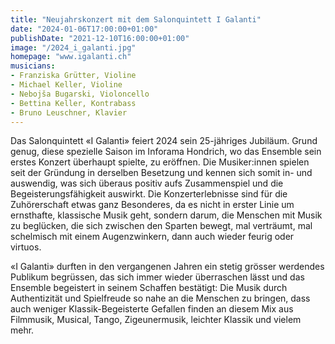 ```yaml
---
title: "Neujahrskonzert mit dem Salonquintett I Galanti"
date: "2024-01-06T17:00:00+01:00"
publishDate: "2021-12-10T16:00:00+01:00"
image: "/2024_i_galanti.jpg"
homepage: "www.igalanti.ch"
musicians:
- Franziska Grütter, Violine
- Michael Keller, Violine
- Nebojša Bugarski, Violoncello
- Bettina Keller, Kontrabass
- Bruno Leuschner, Klavier
---
```


Das Salonquintett «I Galanti» feiert 2024 sein 25-jähriges Jubiläum. Grund genug, diese spezielle Saison im Inforama Hondrich, wo das
Ensemble sein erstes Konzert überhaupt spielte, zu eröffnen. Die Musiker:innen spielen seit der Gründung in derselben Besetzung
und kennen sich somit in- und auswendig, was sich überaus positiv aufs Zusammenspiel und die Begeisterungsfähigkeit auswirkt.
Die Konzerterlebnisse sind für die Zuhörerschaft etwas ganz Besonderes, da es nicht in erster Linie um ernsthafte, klassische Musik geht,
sondern darum, die Menschen mit Musik zu beglücken, die sich zwischen den Sparten bewegt, mal verträumt, mal schelmisch mit einem
Augenzwinkern, dann auch wieder feurig oder virtuos.

«I Galanti» durften in den vergangenen Jahren ein stetig grösser werdendes Publikum begrüssen, das sich immer wieder überraschen lässt
und das Ensemble begeistert in seinem Schaffen bestätigt: Die Musik durch Authentizität und Spielfreude so nahe an die Menschen zu bringen,
dass auch weniger Klassik-Begeisterte Gefallen finden an diesem Mix aus Filmmusik, Musical, Tango, Zigeunermusik, leichter Klassik und
vielem mehr.
